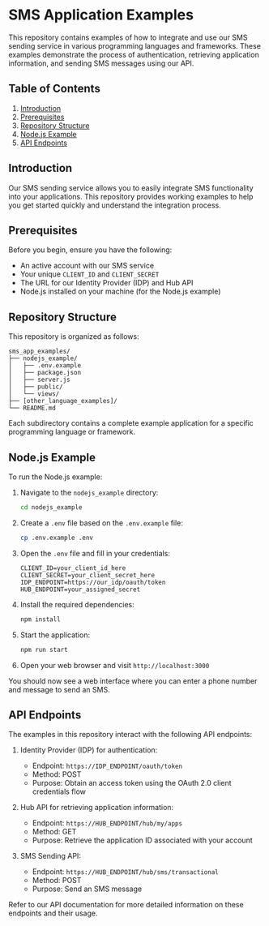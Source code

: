 # SMS Application Examples

This repository contains examples of how to integrate and use our SMS sending service in various programming languages and frameworks. These examples demonstrate the process of authentication, retrieving application information, and sending SMS messages using our API.

## Table of Contents

1. [Introduction](#introduction)
2. [Prerequisites](#prerequisites)
3. [Repository Structure](#repository-structure)
4. [Node.js Example](#nodejs-example)
5. [API Endpoints](#api-endpoints)

## Introduction

Our SMS sending service allows you to easily integrate SMS functionality into your applications. This repository provides working examples to help you get started quickly and understand the integration process.

## Prerequisites

Before you begin, ensure you have the following:

- An active account with our SMS service
- Your unique `CLIENT_ID` and `CLIENT_SECRET`
- The URL for our Identity Provider (IDP) and Hub API
- Node.js installed on your machine (for the Node.js example)

## Repository Structure

This repository is organized as follows:

```
sms_app_examples/
├── nodejs_example/
│   ├── .env.example
│   ├── package.json
│   ├── server.js
│   ├── public/
│   └── views/
├── [other_language_examples]/
└── README.md
```

Each subdirectory contains a complete example application for a specific programming language or framework.

## Node.js Example

To run the Node.js example:

1. Navigate to the `nodejs_example` directory:
   ```bash
   cd nodejs_example
   ```

2. Create a `.env` file based on the `.env.example` file:
   ```bash
   cp .env.example .env
   ```

3. Open the `.env` file and fill in your credentials:
   ```
   CLIENT_ID=your_client_id_here
   CLIENT_SECRET=your_client_secret_here
   IDP_ENDPOINT=https://our_idp/oauth/token
   HUB_ENDPOINT=your_assigned_secret
   ```

4. Install the required dependencies:
   ```bash
   npm install
   ```

5. Start the application:
   ```bash
   npm run start
   ```

6. Open your web browser and visit `http://localhost:3000`

You should now see a web interface where you can enter a phone number and message to send an SMS.

## API Endpoints

The examples in this repository interact with the following API endpoints:

1. Identity Provider (IDP) for authentication:
   - Endpoint: `https://IDP_ENDPOINT/oauth/token`
   - Method: POST
   - Purpose: Obtain an access token using the OAuth 2.0 client credentials flow

2. Hub API for retrieving application information:
   - Endpoint: `https://HUB_ENDPOINT/hub/my/apps`
   - Method: GET
   - Purpose: Retrieve the application ID associated with your account

3. SMS Sending API:
   - Endpoint: `https://HUB_ENDPOINT/hub/sms/transactional`
   - Method: POST
   - Purpose: Send an SMS message

Refer to our API documentation for more detailed information on these endpoints and their usage.
